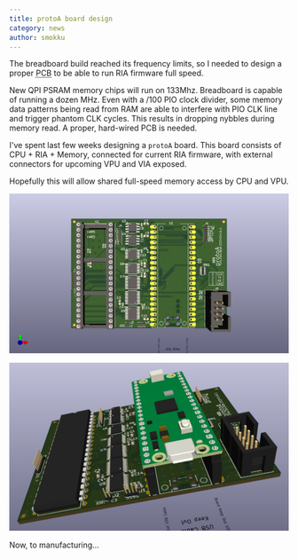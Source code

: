 ```yaml
---
title: protoA board design
category: news
author: smokku
---
```


The breadboard build reached its frequency limits, so I needed to design a proper
<acronym title="Printed Circuit Board">PCB</acronym> to be able to run RIA firmware full speed.

New QPI PSRAM memory chips will run on 133Mhz. Breadboard is capable of running
a dozen MHz. Even with a /100 PIO clock divider, some memory data patterns being read
from RAM are able to interfere with PIO CLK line and trigger phantom CLK cycles.
This results in dropping nybbles during memory read. A proper, hard-wired PCB is needed.

I've spent last few weeks designing a `protoA` board. This board consists of
CPU + RIA + Memory, connected for current RIA firmware, with external connectors
for upcoming VPU and VIA exposed.

Hopefully this will allow shared full-speed memory access by CPU and VPU.

![protoA board](/images/2024-04-16_protoA.png)

![protoA board 3D view](/images/2024-04-16_protoA_3D.png)

Now, to manufacturing…
